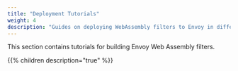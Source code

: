 ```yaml
---
title: "Deployment Tutorials"
weight: 4
description: "Guides on deploying WebAssembly filters to Envoy in different environments."
---
```


This section contains tutorials for building Envoy Web Assembly filters.

{{% children description="true" %}}
